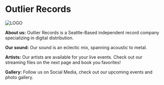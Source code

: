 <html>
  <head>

<H1> Outlier Records</H1>

![LOGO]() <!--(need logo)-->

</head>

<body>

<p><b>About us:</b> Outlier Records is a Seattle-Based independent record company specializing in digital distribution.</p>

<p><b>Our sound:</b> Our sound is an eclectic mix, spanning acoustic to metal.</p>


<p><b>Artists:</b> Our artists are available for your live events. Check out our streaming files on the next page and book you favorites!</p>


<p><b>Gallery:</b> Follow us on Social Media, check out our upcoming events and photo gallery.</p>

</body>

</html>
